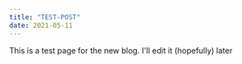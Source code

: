 ```yaml
---
title: "TEST-POST"
date: 2021-05-11
---
```

This is a test page for the new blog. I'll edit it (hopefully) later
